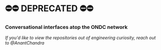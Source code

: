 # ⛔️⛔️ DEPRECATED ⛔️⛔️ 

### Conversational interfaces atop the ONDC network

_If you'd like to view the repositories out of engineering curiosity, reach out to @AnantChandra_
